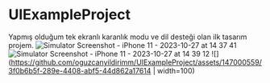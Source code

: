 # UIExampleProject
Yapmış olduğum tek ekranlı karanlık modu ve dil desteği olan ilk tasarım projem.
![Simulator Screenshot - iPhone 11 - 2023-10-27 at 14 37 41](https://github.com/oguzcanyildirimm/UIExampleProject/assets/147000559/3578ffe0-4511-4c44-a0ae-925cf94b7b3c)
![Simulator Screenshot - iPhone 11 - 2023-10-27 at 14 39 12](https://github.com/oguzcanyildirimm/UIExampleProject/assets/147000559/3f0b6b5f-289e-4408-abf5-44d862a17614)
![](https://github.com/oguzcanyildirimm/UIExampleProject/assets/147000559/3f0b6b5f-289e-4408-abf5-44d862a17614 | width=100)

